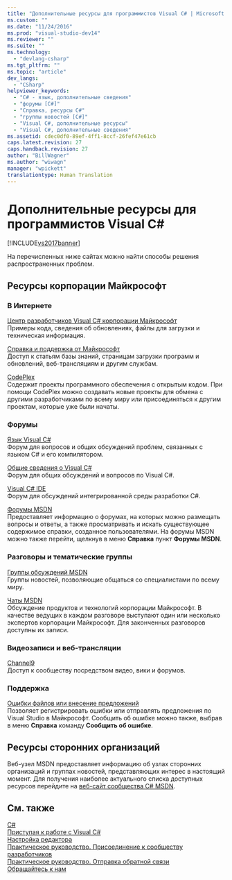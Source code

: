 ```yaml
---
title: "Дополнительные ресурсы для программистов Visual C# | Microsoft Docs"
ms.custom: ""
ms.date: "11/24/2016"
ms.prod: "visual-studio-dev14"
ms.reviewer: ""
ms.suite: ""
ms.technology: 
  - "devlang-csharp"
ms.tgt_pltfrm: ""
ms.topic: "article"
dev_langs: 
  - "CSharp"
helpviewer_keywords: 
  - "C# - язык, дополнительные сведения"
  - "форумы [C#]"
  - "Справка, ресурсы C#"
  - "группы новостей [C#]"
  - "Visual C#, дополнительные ресурсы"
  - "Visual C#, дополнительные сведения"
ms.assetid: cdec0df0-89ef-4ff1-8ccf-26fef47e61cb
caps.latest.revision: 27
caps.handback.revision: 27
author: "BillWagner"
ms.author: "wiwagn"
manager: "wpickett"
translationtype: Human Translation
---
```

# Дополнительные ресурсы для программистов Visual C#
[!INCLUDE[vs2017banner](../../csharp/includes/vs2017banner.md)]

На перечисленных ниже сайтах можно найти способы решения распространенных проблем.  
  
## Ресурсы корпорации Майкрософт  
  
### В Интернете  
 [Центр разработчиков Visual C\# корпорации Майкрософт](http://go.microsoft.com/fwlink/?LinkId=47811)  
 Примеры кода, сведения об обновлениях, файлы для загрузки и техническая информация.  
  
 [Справка и поддержка от Майкрософт](http://go.microsoft.com/fwlink/?LinkID=108287)  
 Доступ к статьям базы знаний, страницам загрузки программ и обновлений, веб\-трансляциям и другим службам.  
  
 [CodePlex](http://go.microsoft.com/fwlink/?LinkId=137330)  
 Содержит проекты программного обеспечения с открытым кодом.  При помощи CodePlex можно создавать новые проекты для обмена с другими разработчиками по всему миру или присоединяться к другим проектам, которые уже были начаты.  
  
### Форумы  
 [Язык Visual C\#](http://go.microsoft.com/fwlink/?LinkId=165947)  
 Форум для вопросов и общих обсуждений проблем, связанных с языком C\# и его компилятором.  
  
 [Общие сведения о Visual C\#](http://go.microsoft.com/fwlink/?LinkId=165948)  
 Форум для общих обсуждений и вопросов по Visual C\#.  
  
 [Visual C\# IDE](http://go.microsoft.com/fwlink/?LinkId=165951)  
 Форум для обсуждений интегрированной среды разработки C\#.  
  
 [Форумы MSDN](http://go.microsoft.com/fwlink/?LinkId=157697)  
 Предоставляет информацию о форумах, на которых можно размещать вопросы и ответы, а также просматривать и искать существующее содержимое справки, созданное пользователями.  На форумы MSDN можно также перейти, щелкнув в меню **Справка** пункт **Форумы MSDN**.  
  
### Разговоры и тематические группы  
 [Группы обсуждений MSDN](http://go.microsoft.com/fwlink/?LinkId=145961)  
 Группы новостей, позволяющие общаться со специалистами по всему миру.  
  
 [Чаты MSDN](http://go.microsoft.com/fwlink/?LinkId=145962)  
 Обсуждение продуктов и технологий корпорации Майкрософт.  В качестве ведущих в каждом разговоре выступают один или несколько экспертов корпорации Майкрософт.  Для законченных разговоров доступны их записи.  
  
### Видеозаписи и веб\-трансляции  
 [Channel9](http://go.microsoft.com/fwlink/?LinkID=123827)  
 Доступ к сообществу посредством видео, вики и форумов.  
  
### Поддержка  
 [Ошибки файлов или внесение предложений](http://go.microsoft.com/fwlink/?LinkID=79804)  
 Позволяет регистрировать ошибки или отправлять предложения по Visual Studio в Майкрософт.  Сообщить об ошибке можно также, выбрав в меню **Справка** команду **Сообщить об ошибке**.  
  
## Ресурсы сторонних организаций  
 Веб\-узел MSDN предоставляет информацию об узлах сторонних организаций и группах новостей, представляющих интерес в настоящий момент.  Для получения наиболее актуального списка доступных ресурсов перейдите на [веб\-сайт сообщества C\# MSDN](http://go.microsoft.com/fwlink/?LinkId=165945).  
  
## См. также  
 [C\#](../../csharp/csharp.md)   
 [Приступая к работе с Visual C\#](../../csharp/getting-started/getting-started-with-csharp.md)   
 [Настройка редактора](/visual-studio/ide/customizing-the-editor)   
 [Практическое руководство. Присоединение к сообществу разработчиков](../Topic/How%20to:%20Get%20Involved%20in%20the%20Developer%20Community.md)   
 [Практическое руководство. Отправка обратной связи](../Topic/How%20to:%20Send%20Feedback%20About%20Visual%20Studio.md)   
 [Обращайтесь к нам](/visual-studio/ide/talk-to-us)